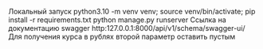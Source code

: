 Локальный запуск
python3.10 -m venv venv;
source venv/bin/activate;
pip install -r requirements.txt
python manage.py runserver
Ссылка на документацию swagger http:127.0.0.1:8000/api/v1/schema/swagger-ui/
Для получения курса в рублях второй параметр оставить пустым
